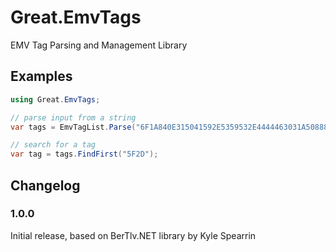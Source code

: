 # Great.EmvTags

EMV Tag Parsing and Management Library

## Examples

```csharp
using Great.EmvTags;

// parse input from a string
var tags = EmvTagList.Parse("6F1A840E315041592E5359532E4444463031A5088801025F2D02656E");

// search for a tag
var tag = tags.FindFirst("5F2D");

```

## Changelog

### 1.0.0

Initial release, based on BerTlv.NET library by Kyle Spearrin
